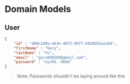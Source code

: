 # Domain Models

## User

```json
{
	"id" : "d89c2d9a-eb3e-4075-95ff-b920b55aa104",
	"firstName" : "Gary",
	"lastName" : "Yu",
	"email" : "garz090289@gmail.com",
	"password" : "eyJhb..hbbQ"
}
```

> Note: Passwords shouldn't be laying around like this